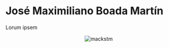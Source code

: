 # José Maximiliano Boada Martín
Lorum ipsem

<div align="center">
<img src="https://github-readme-stats.vercel.app/api/top-langs?username=mackstm&show_icons=true&locale=en&layout=compact" alt="mackstm" />
</div>

<!--
**mackstm/mackstm** is a ✨ _special_ ✨ repository because its `README.md` (this file) appears on your GitHub profile.

Here are some ideas to get you started:

- 🔭 I’m currently working on ...
- 🌱 I’m currently learning ...
- 👯 I’m looking to collaborate on ...
- 🤔 I’m looking for help with ...
- 💬 Ask me about ...
- 📫 How to reach me: ...
- 😄 Pronouns: ...
- ⚡ Fun fact: ...
-->
